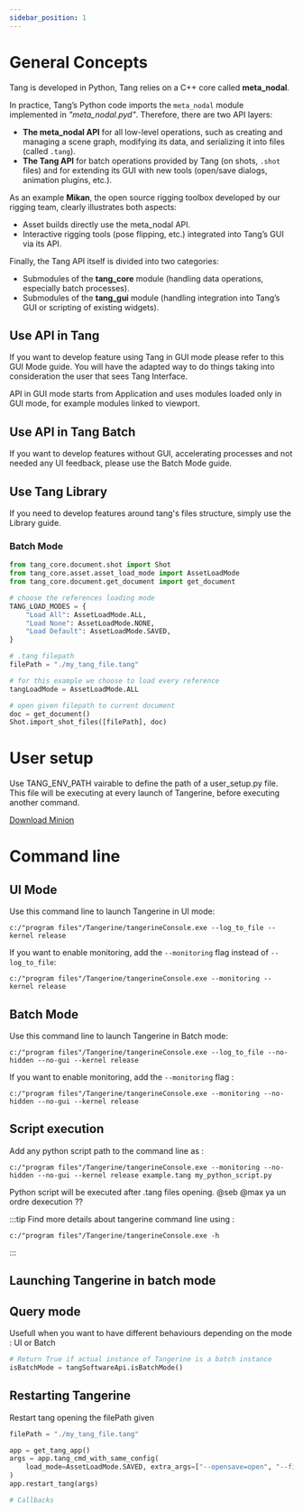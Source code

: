 ```yaml
---
sidebar_position: 1
---
```

# General Concepts

Tang is developed in Python, Tang relies on a C++ core called **meta_nodal**.

In practice, Tang’s Python code imports the `meta_nodal` module implemented in *"meta_nodal.pyd"*.
Therefore, there are two API layers:

- **The meta_nodal API** for all low-level operations, such as creating and managing a scene graph, modifying its data, and serializing it into files (called `.tang`).
- **The Tang API** for batch operations provided by Tang (on shots, `.shot` files) and for extending its GUI with new tools (open/save dialogs, animation plugins, etc.).

As an example **Mikan**, the open source rigging toolbox developed by our rigging team, clearly illustrates both aspects:
- Asset builds directly use the meta_nodal API.
- Interactive rigging tools (pose flipping, etc.) integrated into Tang’s GUI via its API.

Finally, the Tang API itself is divided into two categories:
- Submodules of the **tang_core** module (handling data operations, especially batch processes).
- Submodules of the **tang_gui** module (handling integration into Tang’s GUI or scripting of existing widgets).

## Use API in Tang

If you want to develop feature using Tang in GUI mode please refer to this GUI Mode guide.
You will have the adapted way to do things taking into consideration the user that sees Tang Interface.

API in GUI mode starts from Application and uses modules loaded only in GUI mode, for example modules linked to viewport.

## Use API in Tang Batch

If you want to develop features without GUI, accelerating processes and not needed any UI feedback, please use the Batch Mode guide.

## Use Tang Library

If you need to develop features around tang's files structure, simply use the Library guide.




### Batch Mode
```python
from tang_core.document.shot import Shot
from tang_core.asset.asset_load_mode import AssetLoadMode
from tang_core.document.get_document import get_document

# choose the references loading mode
TANG_LOAD_MODES = {
    "Load All": AssetLoadMode.ALL,
    "Load None": AssetLoadMode.NONE,
    "Load Default": AssetLoadMode.SAVED,
}

# .tang filepath
filePath = "./my_tang_file.tang"

# for this example we choose to load every reference
tangLoadMode = AssetLoadMode.ALL

# open given filepath to current document
doc = get_document()
Shot.import_shot_files([filePath], doc)
```


# User setup

Use TANG_ENV_PATH vairable to define the path of a user_setup.py file.
This file will be executing at every launch of Tangerine, before executing another command.

[Download Minion](url_bat "download")

# Command line

## UI Mode
Use this command line to launch Tangerine in UI mode:

```
c:/"program files"/Tangerine/tangerineConsole.exe --log_to_file --kernel release
```

If you want to enable monitoring, add the `--monitoring` flag instead of `--log_to_file`:

```
c:/"program files"/Tangerine/tangerineConsole.exe --monitoring --kernel release
```

## Batch Mode

Use this command line to launch Tangerine in Batch mode:
```
c:/"program files"/Tangerine/tangerineConsole.exe --log_to_file --no-hidden --no-gui --kernel release
```

If you want to enable monitoring, add the `--monitoring` flag :
```
c:/"program files"/Tangerine/tangerineConsole.exe --monitoring --no-hidden --no-gui --kernel release
```

## Script execution
Add any python script path to the command line as :

```
c:/"program files"/Tangerine/tangerineConsole.exe --monitoring --no-hidden --no-gui --kernel release example.tang my_python_script.py
```
Python script will be executed after .tang files opening. @seb @max ya un ordre dexecution ??

:::tip
Find more details about tangerine command line using :
```
c:/"program files"/Tangerine/tangerineConsole.exe -h
```
:::
## Launching Tangerine in batch mode

## Query mode
Usefull when you want to have different behaviours depending on the mode : UI or Batch
```python
# Return True if actual instance of Tangerine is a batch instance
isBatchMode = tangSoftwareApi.isBatchMode()
```

## Restarting Tangerine
Restart tang opening the filePath given
```python
filePath = "./my_tang_file.tang"

app = get_tang_app()
args = app.tang_cmd_with_same_config(
    load_mode=AssetLoadMode.SAVED, extra_args=["--opensave=open", "--filePath=%s" % filePath]
)
app.restart_tang(args)

# Callbacks









